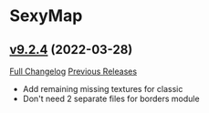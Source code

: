 # SexyMap

## [v9.2.4](https://github.com/funkydude/SexyMap/tree/v9.2.4) (2022-03-28)
[Full Changelog](https://github.com/funkydude/SexyMap/compare/v9.2.3...v9.2.4) [Previous Releases](https://github.com/funkydude/SexyMap/releases)

- Add remaining missing textures for classic  
- Don't need 2 separate files for borders module  
